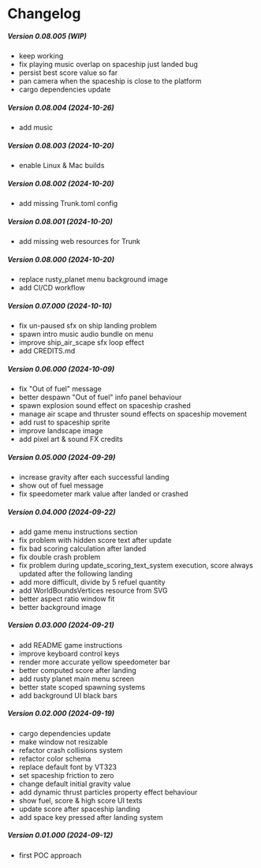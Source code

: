 Changelog
=========

##### Version 0.08.005 (WIP)

* keep working
* fix playing music overlap on spaceship just landed bug
* persist best score value so far
* pan camera when the spaceship is close to the platform
* cargo dependencies update

##### Version 0.08.004 (2024-10-26)

* add music

##### Version 0.08.003 (2024-10-20)

* enable Linux & Mac builds

##### Version 0.08.002 (2024-10-20)

* add missing Trunk.toml config

##### Version 0.08.001 (2024-10-20)

* add missing web resources for Trunk

##### Version 0.08.000 (2024-10-20)

* replace rusty_planet menu background image
* add CI/CD workflow

##### Version 0.07.000 (2024-10-10)

* fix un-paused sfx on ship landing problem
* spawn intro music audio bundle on menu
* improve ship_air_scape sfx loop effect
* add CREDITS.md

##### Version 0.06.000 (2024-10-09)

* fix "Out of fuel" message
* better despawn "Out of fuel" info panel behaviour
* spawn explosion sound effect on spaceship crashed
* manage air scape and thruster sound effects on spaceship movement
* add rust to spaceship sprite
* improve landscape image
* add pixel art & sound FX credits

##### Version 0.05.000 (2024-09-29)

* increase gravity after each successful landing
* show out of fuel message
* fix speedometer mark value after landed or crashed

##### Version 0.04.000 (2024-09-22)

* add game menu instructions section
* fix problem with hidden score text after update
* fix bad scoring calculation after landed
* fix double crash problem
* fix problem during update_scoring_text_system execution, score always updated after the following landing
* add more difficult, divide by 5 refuel quantity
* add WorldBoundsVertices resource from SVG
* better aspect ratio window fit
* better background image

##### Version 0.03.000 (2024-09-21)

* add README game instructions
* improve keyboard control keys
* render more accurate yellow speedometer bar
* better computed score after landing
* add rusty planet main menu screen
* better state scoped spawning systems
* add background UI black bars

##### Version 0.02.000 (2024-09-19)

* cargo dependencies update
* make window not resizable
* refactor crash collisions system
* refactor color schema
* replace default font by VT323
* set spaceship friction to zero
* change default initial gravity value
* add dynamic thrust particles property effect behaviour
* show fuel, score & high score UI texts
* update score after spaceship landing
* add space key pressed after landing system

##### Version 0.01.000 (2024-09-12)

* first POC approach
